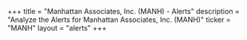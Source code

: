 +++
title = "Manhattan Associates, Inc. (MANH) - Alerts"
description = "Analyze the Alerts for Manhattan Associates, Inc. (MANH)"
ticker = "MANH"
layout = "alerts"
+++

